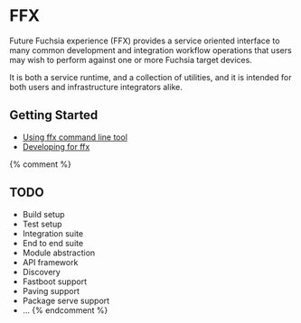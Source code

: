 # FFX

Future Fuchsia experience (FFX) provides a service oriented interface to many
common development and integration workflow operations that users may wish to
perform against one or more Fuchsia target devices.

It is both a service runtime, and a collection of utilities, and it is
intended for both users and infrastructure integrators alike.

## Getting Started

- [Using ffx command line tool](/docs/development/tools/ffx/getting-started.md)
- [Developing for ffx](/docs/development/tools/ffx/development/plugins.md)


{% comment %}
## TODO

- Build setup
- Test setup
- Integration suite
- End to end suite
- Module abstraction
- API framework
- Discovery
- Fastboot support
- Paving support
- Package serve support
- ...
{% endcomment %}
